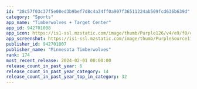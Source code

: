 ```yaml
---
id: "28c57f03c37f5e00ed3b9bef7d8c4a34ff0a907f36511224ab509fcd636b639d"
category: "Sports"
app_name: "Timberwolves + Target Center"
app_id: 942701008
app_icon: https://is1-ssl.mzstatic.com/image/thumb/Purple126/v4/e9/f0/c8/e9f0c8f9-e5e2-8a61-4327-cb1aa6b1117c/AppIcon-0-0-1x_U007epad-0-0-85-220.png/1024x1024bb.png
app_screenshot: https://is1-ssl.mzstatic.com/image/thumb/PurpleSource113/v4/b5/24/ce/b524cedf-9130-cfb0-6f10-a46424fb0474/c6e8513f-813f-491c-8da8-342dfd1bf7b1_iPhone_6.5_1.jpg/1242x2688bb.png
publisher_id: 942701007
publisher_name: "Minnesota Timberwolves"
rank: 174
most_recent_release: 2024-02-01 00:00:00
release_count_in_past_year: 6
release_count_in_past_year_category: 14
release_count_in_past_year_top_in_category: 32
---
```

